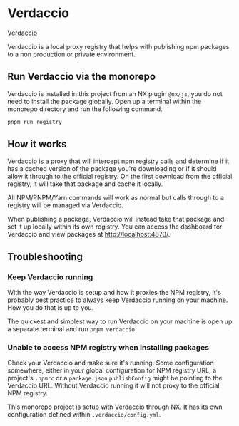 # Verdaccio

[Verdaccio](https://verdaccio.org/)

Verdaccio is a local proxy registry that helps with publishing npm packages to a
non production or private environment.

## Run Verdaccio via the monorepo

Verdaccio is installed in this project from an NX plugin `@nx/js`, you do not
need to install the package globally. Open up a terminal within the monorepo
directory and run the following command.

```bash
pnpm run registry
```

## How it works

Verdaccio is a proxy that will intercept npm registry calls and determine if it
has a cached version of the package you're downloading or if it should allow it
through to the official registry. On the first download from the official
registry, it will take that package and cache it locally.

All NPM/PNPM/Yarn commands will work as normal but calls through to a registry
will be managed via Verdaccio.

When publishing a package, Verdaccio will instead take that package and set it
up locally within its own registry. You can access the dashboard for Verdaccio
and view packages at [http://localhost:4873/](http://localhost:4873/).

## Troubleshooting

### Keep Verdaccio running

With the way Verdaccio is setup and how it proxies the NPM registry, it's
probably best practice to always keep Verdaccio running on your machine. How you
do that is up to you.

The quickest and simplest way to run Verdaccio on your machine is open up a
separate terminal and run `pnpm verdaccio`.

### Unable to access NPM registry when installing packages

Check your Verdaccio and make sure it's running. Some configuration somewhere,
either in your global configuration for NPM registry URL, a project's `.npmrc`
or a `package.json` `publishConfig` might be pointing to the Verdaccio URL.
Without Verdaccio running it will not proxy to the official NPM registry.

This monorepo project is setup with Verdaccio through NX. It has its own
configuration defined within `.verdaccio/config.yml`.
